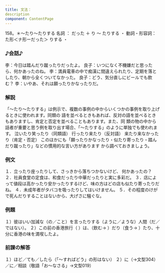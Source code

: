 ```yaml
---
title: 文法：
description
component: ContentPage
---
```



158。＊～たり～たりする
名詞 ： だった ＋ り ～ たりする ・
動詞・形容詞： た形＜ナ形ーだった＞ りする ・
### ♪会話♪
李：今日は踏んだり蹴ったりだったよ。
良子：いつになく不機嫌だと思ったら、何かあったのね。
李：満員電車の中で痴漢に間違えられたり、定期を落としたり、朝から全くついてなかった。 良子：どう、気分直しにビールでも飲む？
李：いやあ、それは願ったりかなったりだ。
### 解説
「～たり～たりする」は例示で、複数の事例の中からいくつかの事例を取り上げるときに使われます。同類の 語を並べるときもあれば、反対の語を並べるときもありますし、肯定と否定を並べることもあります。また、同 類の物の中から話者が重要と思う例を取り出す場合、「～たりする」のように単独でも使われます。
泣いたり笑ったり（同類語） 行ったり来たり（反対語） 来たり来なかったり（肯定・否定）
このほかにも「願ったりかなったり・似たり寄ったり・踏んだり蹴ったり」などの慣用的な言い方があります
から調べておきましょう。
### 例文
１．立ったり座ったりして、さっきから落ちつかないけど、 何かあったの？
２．社員食堂の定食は、和食だったり中華だったりと実に多彩だ。
３．店によって値段は高かったり安かったりするけど、味の方はどの店も似たり寄ったりだね。
４．未成年者がタバコを吸ったりしてはいけません。
５．その程度のけがで死んだりすることはないから、大げさに騒ぐな。
### 例題
１）彼はいい加減な（の／こと）を言ったりする（ように／ような）人間（だ／ではない）。
２）この前の香港旅行（ ）は、（飲む→ ）だり（食う→ ）たり、十分に香港の味を満喫したよ。
### 前課の解答
１）ほど／ても／したら（「～すればどう」の形はない）
２）に（→文型304）／に／相談（敬語「お～なさる」→文型019）
